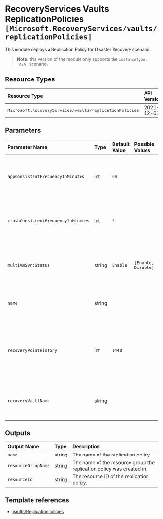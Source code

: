 # RecoveryServices Vaults ReplicationPolicies `[Microsoft.RecoveryServices/vaults/replicationPolicies]`

This module deploys a Replication Policy for Disaster Recovery scenario.

> **Note**: this version of the module only supports the `instanceType: 'A2A'` scenario.

## Resource Types

| Resource Type | API Version |
| :-- | :-- |
| `Microsoft.RecoveryServices/vaults/replicationPolicies` | 2021-12-01 |

## Parameters

| Parameter Name | Type | Default Value | Possible Values | Description |
| :-- | :-- | :-- | :-- | :-- |
| `appConsistentFrequencyInMinutes` | int | `60` |  | Optional. The app consistent snapshot frequency (in minutes). |
| `crashConsistentFrequencyInMinutes` | int | `5` |  | Optional. The crash consistent snapshot frequency (in minutes). |
| `multiVmSyncStatus` | string | `Enable` | `[Enable, Disable]` | Optional. A value indicating whether multi-VM sync has to be enabled. |
| `name` | string |  |  | Required. The name of the replication policy |
| `recoveryPointHistory` | int | `1440` |  | Optional. The duration in minutes until which the recovery points need to be stored. |
| `recoveryVaultName` | string |  |  | Required. Name of the Azure Recovery Service Vault |

## Outputs

| Output Name | Type | Description |
| :-- | :-- | :-- |
| `name` | string | The name of the replication policy. |
| `resourceGroupName` | string | The name of the resource group the replication policy was created in. |
| `resourceId` | string | The resource ID of the replication policy. |

## Template references

- [Vaults/Replicationpolicies](https://docs.microsoft.com/en-us/azure/templates/Microsoft.RecoveryServices/2021-12-01/vaults/replicationPolicies)
